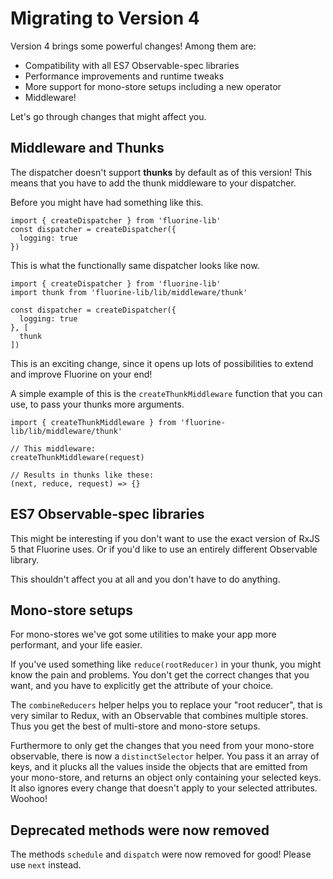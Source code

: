 # Migrating to Version 4

Version 4 brings some powerful changes! Among them are:

- Compatibility with all ES7 Observable-spec libraries
- Performance improvements and runtime tweaks
- More support for mono-store setups including a new operator
- Middleware!

Let's go through changes that might affect you.

## Middleware and Thunks

The dispatcher doesn't support **thunks** by default as of
this version! This means that you have to add the thunk middleware
to your dispatcher.

Before you might have had something like this.

```
import { createDispatcher } from 'fluorine-lib'
const dispatcher = createDispatcher({
  logging: true
})
```

This is what the functionally same dispatcher looks like now.

```
import { createDispatcher } from 'fluorine-lib'
import thunk from 'fluorine-lib/lib/middleware/thunk'

const dispatcher = createDispatcher({
  logging: true
}, [
  thunk
])
```

This is an exciting change, since it opens up lots of
possibilities to extend and improve Fluorine on your end!

A simple example of this is the `createThunkMiddleware` function
that you can use, to pass your thunks more arguments.

```
import { createThunkMiddleware } from 'fluorine-lib/lib/middleware/thunk'

// This middleware:
createThunkMiddleware(request)

// Results in thunks like these:
(next, reduce, request) => {}
```

## ES7 Observable-spec libraries

This might be interesting if you don't want to use the
exact version of RxJS 5 that Fluorine uses. Or if you'd
like to use an entirely different Observable library.

This shouldn't affect you at all and you don't have to
do anything.

## Mono-store setups

For mono-stores we've got some utilities to make your app more
performant, and your life easier.

If you've used something like `reduce(rootReducer)` in your thunk,
you might know the pain and problems. You don't get the correct changes
that you want, and you have to explicitly get the attribute of your choice.

The `combineReducers` helper helps you to replace your "root reducer", that
is very similar to Redux, with an Observable that combines multiple stores.
Thus you get the best of multi-store and mono-store setups.

Furthermore to only get the changes that you need from your mono-store observable,
there is now a `distinctSelector` helper. You pass it an array of keys, and it
plucks all the values inside the objects that are emitted from your mono-store,
and returns an object only containing your selected keys. It also ignores every
change that doesn't apply to your selected attributes. Woohoo!

## Deprecated methods were now removed

The methods `schedule` and `dispatch` were now removed for good! Please use `next`
instead.

